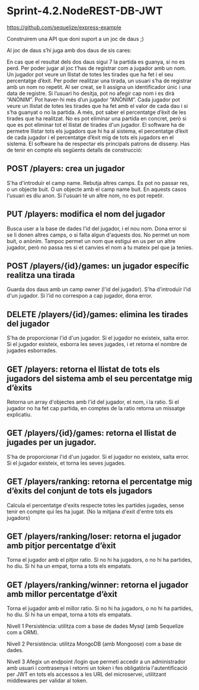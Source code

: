 # Sprint-4.2.NodeREST-DB-JWT

https://github.com/sequelize/express-example

Construirem una API que doni suport a un joc de daus ;)

Al joc de daus s’hi juga amb dos daus de sis cares:

En cas que el resultat dels dos daus sigui 7 la partida es guanya, si no es perd.
Per poder jugar al joc t’has de registrar com a jugador amb un nom. Un jugador pot veure un llistat de totes les tirades que ha fet i el seu percentatge d’èxit.
Per poder realitzar una tirada, un usuari s’ha de registrar amb un nom no repetit. Al ser creat, se li assigna un identificador únic i una data de registre.
Si l’usuari ho desitja, pot no afegir cap nom i es dirà “ANÒNIM”. Pot haver-hi més d’un jugador “ANÒNIM”.
Cada jugador pot veure un llistat de totes les tirades que ha fet amb el valor de cada dau i si s’ha guanyat o no la partida. A més, pot saber el percentatge d’èxit de les tirades que ha realitzat.
No es pot eliminar una partida en concret, però si que es pot eliminar tot el llistat de tirades d'un jugador. El software ha de permetre llistar tots els jugadors que hi ha al sistema, el percentatge d’èxit de cada jugador i el percentatge d’èxit mig de tots els jugadors en el sistema.
El software ha de respectar els principals patrons de disseny.
Has de tenir en compte els següents detalls de construcció:

## POST /players: crea un jugador

S'ha d'introduïr el camp name. Rebutja altres camps. Es pot no passar res, o un objecte buit. O un objecte amb el camp name buit. En aquests casos l'usuari es diu anon. Si l'usuari té un altre nom, no es pot repetir.

## PUT /players: modifica el nom del jugador

Busca user a la base de dades l'id del jugador, i el nou nom. Dona error si se li donen altres camps, o si falta algun d'aquests dos. No permet un nom buit, o anònim. Tampoc permet  un nom que estigui en us per un altre jugador, però no passa res si et canvies el nom a tu mateix pel que ja tenies.

## POST /players/{id}/games: un jugador específic realitza una tirada

Guarda dos daus amb un camp owner (l'id del jugador). S'ha d'introduïr l'id d'un jugador. Si l'id no correspon a cap jugador, dona error.

## DELETE /players/{id}/games: elimina les tirades del jugador

S'ha de proporcionar l'id d'un jugador. Si el jugador no existeix, salta error. Si el jugador existeix, esborra les seves jugades, i et retorna el nombre de jugades esborrades.

## GET /players: retorna el llistat de tots els jugadors del sistema amb el seu percentatge mig d’èxits

Retorna un array d'objectes amb l'id del jugador, el nom, i la ratio. Si el jugador no ha fet cap partida, en comptes de la ratio retorna un missatge explicatiu.

## GET /players/{id}/games: retorna el llistat de jugades per un jugador.

S'ha de proporcionar l'id d'un jugador. Si el jugador no existeix, salta error. Si el jugador existeix, et torna les seves jugades.

## GET /players/ranking: retorna el percentatge mig d’èxits del conjunt de tots els jugadors

Calcula el percentatge d'exits respecte totes les partides jugades, sense tenir en compte qui les ha jugat. (No la mitjana d'exit d'entre tots els jugadors)

## GET /players/ranking/loser: retorna el jugador amb pitjor percentatge d’èxit

Torna el jugador amb el pitjor ratio. Si no hi ha jugadors, o no hi ha partides, ho diu. Si hi ha un empat, torna a tots els empatats.
## GET /players/ranking/winner: retorna el jugador amb millor percentatge d’èxit

Torna el jugador amb el millor ratio. Si no hi ha jugadors, o no hi ha partides, ho diu. Si hi ha un empat, torna a tots els empatats.

Nivell 1
Persistència: utilitza com a base de dades Mysql (amb Sequelize com a ORM).

Nivell 2
Persistència: utilitza MongoDB (amb Mongoose) com a base de dades.

Nivell 3
Afegix un endpoint /login que permeti accedir a un administrador amb usuari i contrasenya i retorni un token i fes obligatòria l'autentificació per JWT en tots els accessos a les URL del microservei, utilitzant middlewares per validar al token.

